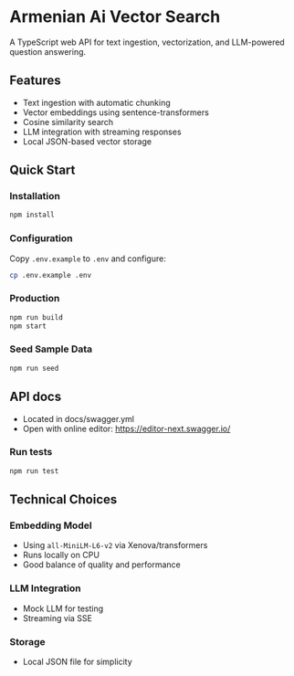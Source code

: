 # Armenian Ai Vector Search

A TypeScript web API for text ingestion, vectorization, and LLM-powered question answering.

## Features

- Text ingestion with automatic chunking
- Vector embeddings using sentence-transformers
- Cosine similarity search
- LLM integration with streaming responses
- Local JSON-based vector storage

## Quick Start

### Installation

```bash
npm install
```

### Configuration

Copy `.env.example` to `.env` and configure:

```bash
cp .env.example .env
```

### Production

```bash
npm run build
npm start
```

### Seed Sample Data

```bash
npm run seed
```
## API docs
- Located in docs/swagger.yml
- Open with online editor: https://editor-next.swagger.io/ 

### Run tests

```bash
npm run test
```

## Technical Choices

### Embedding Model
- Using `all-MiniLM-L6-v2` via Xenova/transformers
- Runs locally on CPU
- Good balance of quality and performance

### LLM Integration
- Mock LLM for testing
- Streaming via SSE

### Storage
- Local JSON file for simplicity